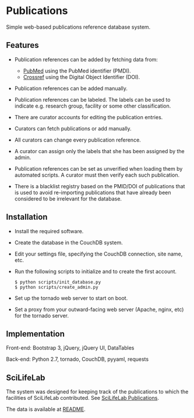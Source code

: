 Publications
============

Simple web-based publications reference database system.

Features
--------

- Publication references can be added by fetching data from:

  - [PubMed](https://www.ncbi.nlm.nih.gov/pubmed)
    using the PubMed identifier (PMDI).
  - [Crossref](https://www.crossref.org/)
     using the Digital Object Identifier (DOI).

- Publication references can be added manually.

- Publication references can be labeled. The labels can be used to indicate
  e.g. research group, facility or some other classification.

- There are curator accounts for editing the publication entries.

- Curators can fetch publications or add manually.

- All curators can change every publication reference.

- A curator can assign only the labels that she has been assigned by the
  admin.

- Publication references can be set as unverified when loading them
  by automated scripts. A curator must then verify each such publication.

- There is a blacklist registry based on the PMID/DOI of publications that
  is used to avoid re-importing publications that have already been
  considered to be irrelevant for the database.

Installation
------------

- Install the required software.

- Create the database in the CouchDB system.

- Edit your settings file, specifying the CouchDB connection, site name, etc.

- Run the following scripts to initialize and to create the first account.

      $ python scripts/init_database.py
      $ python scripts/create_admin.py

- Set up the tornado web server to start on boot.

- Set a proxy from your outward-facing web server (Apache, nginx, etc)
  for the tornado server.

Implementation
--------------

Front-end: Bootstrap 3, jQuery, jQuery UI, DataTables

Back-end: Python 2.7, tornado, CouchDB, pyyaml, requests


SciLifeLab
----------

The system was designed for keeping track of the publications
to which the facilities of SciLifeLab contributed.
See [SciLifeLab Publications](https://publications.scilifelab.se/).

The data is available at [README](publications/scilifelab/README.md).

